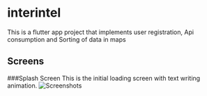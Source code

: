 # interintel

This is a flutter app project that implements user registration, Api consumption and Sorting of data in maps

## Screens
###Splash Screen
This is the initial loading screen with text writing animation.
![Screenshots](splashscreen.jpg)
